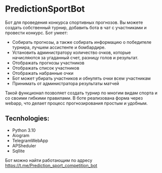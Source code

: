 # PredictionSportBot
Бот для проведения конкурса спортивных прогнозов.
Вы можете создать собственный турнир, добавить бота в чат с участниками и провести конкурс.
Бот умеет:
- Собирать прогнозы, а также собирать информацию о победителе турнира, лучшем ассистенте и бомбардире.
- Установить администратору количество очков, которые начисляются за угаданный счет, разницу голов и результат.
- Отображать прогнозы участников
- Отображать список участников
- Отображать набранные очки
- Бот может убирать участников и обнулять очки всем участникам
- Принимать от администратора результаты матчей

Такой функционал позволяет создать турнир по многим видам спорта и со своими гибкими правилами.
В боте реализована форма через webapp, что делает процесс прогнозирования простым и удобным.

## Tecnhologies:
- Python 3.10
- Aiogram
- TelegramWebApp
- APSheduler
- Sqllite

Бот можно найти работающим по адресу https://t.me/Prediction_sport_competition_bot